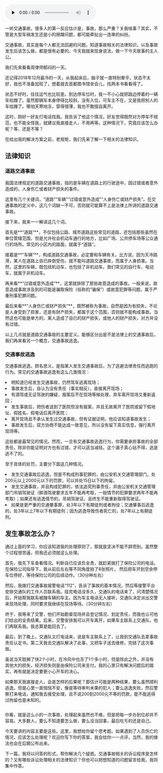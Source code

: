 <audio id="audio" title="39 | 发生交通事故，如何处理？" controls="" preload="none"><source id="mp3" src="https://static001.geekbang.org/resource/audio/55/94/55f388f7162259594bfa855d9431f094.mp3"></audio>

一听交通事故，很多人的第一反应估计是，事故，那么严重？关我啥事？其实，不管是大型车祸发生还是小的擦蹭问题，都可能牵扯出一连串的纠纷。

交通事故，其实是每个人都无法回避的问题。知道事故相关的法律知识，以及事故发生后该怎么做，都是很有必要的。今天我就来现身说法，做一下今天故事的主人公。

我们先来看看周律师郁闷的一天。

还记得2018年12月最冷的一天，从我起床后，脑子就一直特别晕乎。状态不太好，我也不准备加班了，想着就去首都图书馆坐会儿，找两本书看看得了。

状态不好时，往往运气也比较差。到达停车位时，我一不小心就把路边停着的一辆车给蹭了。虽然那辆车本身停得比较斜，没有入位，可车主不在，又是我把别人的车给蹭了。哪怕天寒地冻，穿得很薄，我也不敢擅自离开。

这时，刚好一好友打电话找我。我告诉了他这个情况，好友觉得既然对方停车不规范，也不能全怪我，就建议我直接走人，不用再等。这种情况下，究竟应该怎么办呢？等，还是不等？

在给出我的解决方案之前，老规矩，我们先来了解一下相关的法律知识。

## 法律知识

### 道路交通事故

我国法律规定的道路交通事故，指的是车辆在道路上的行驶途中，因过错或者意外造成的，人身伤亡或者财产损失的事件。

这里有几个关键词，“道路”“车辆”“过错或意外造成”“人身伤亡或财产损失”。在交通事故的定义中，这几个词缺一不可，否则就可能算不上是法律上所讲的道路交通事故。

接下来，我来一一解读这几个词。

首先是**“道路”**，不仅包括公路、城市道路这些常见的道路，还包括那些虽然在单位管辖范围，但是允许社会机动车通行的地方，比如广场、公共停车场等公众通行的场所。常见的小区内的路面，就属于“道路”。

接着是**“车辆”**，构成道路交通事故，必定要和车辆有关。比方说，因为天冷路滑，某人在道路上自已摔倒受伤，就不能叫道路交通事故，而属于人身损害。当然，这里的车辆，既包括机动车，也包括了非机动车。我们常见的自行车、电动车，就属于非机动车。

再来看**“过错或意外造成”**，这里就排除了那些故意造成的事故。一般来说，故意造成事故涉及到的可能是骗取保险（俗称的“骗保”）或故意犯罪等问题，属于严重刑事犯罪问题。

最后来看**“人身伤亡或财产损失”**，既然被称为事故，自然是因为有损失，不论是人身受到了损害，还是有财产损失，都属于这个范围，否则就不能构成事故。当然这也可能是单方的，某人造成了自已的财产损失，或他人的财产损失，对方并没有过错。

以上几点就是道路交通事故的主要定义。能够区分出是不是法律上的交通事故后，我们再来看另一个概念，交通事故逃逸。

### 交通事故逃逸

交通事故逃逸，顾名思义，是指某人发生交通事故后，为了逃避法律责任而逃跑的行为。常见的交通事故逃逸有这么几类情况：

<li>
明知道已经发生交通事故，仍然驾车逃离现场；
</li>
<li>
事故发生后，自认为没有责任（事实相反），直接离开现场；
</li>
<li>
有酒驾或无证驾驶的嫌疑，报案后不在现场等候处理，弃车离开现场又重新返回；
</li>
<li>
发生事故后，把伤者送到了医院但没有报案，并且无故离开了医院或留下假地址、假姓名、假电话后离开医院；
</li>
<li>
离开现场且不承认发生过交通事故，但有证据证明，他应该知道事故发生；
</li>
<li>
事故发生后，双方协商不能达成一致意见，所以没有留下真实信息，强行离开现场等。
</li>

这些都是最常见的情况。然而，一旦有交通事故逃逸行为，你需要承担事故的全部责任，除非你能证明对方也有过错，才可以适当减轻。这个漏子真心钻不得，逃是逃不了的。

至于具体的处罚，主要分下面这几种情况。

<li>
发生交通事故后逃逸，但是不构成刑事犯罪的，由公安机关交通管理部门，处200元以上2000元以下的罚款，可以并处15日以下的拘留。
</li>
<li>
发生交通事故，并且构成犯罪的，依法追究刑事责任，并由公安机关交通管理部门吊销驾驶证（醉酒驾驶要求五年不能再考取，一般情节的犯罪要求两年不能再考取）；如果还有逃逸情节的，吊销驾驶证，且终生不能重新取得驾驶证。
</li>
<li>
如果是更严重的交通肇事罪，处3年以下有期徒刑或者拘役；交通肇事后逃逸的，处3年以上7年以下有期徒刑；因为逃逸导致伤者死亡的，处7年以上有期徒刑。
</li>

## 发生事故怎么办？

通过上面的学习，你应该知道我的处理原则了，那就是坚决不能不辞而别。虽然整个过程很苦逼，但我还必须就这么处理。

首先，我先下车查看情况。判断自已应该负全责，就赶紧拨打了保险公司的电话。在保险公司指导下，我从前后左右等不同角度拍了8张照片， 然后把车开到空余停车位停好，等待保险公司的后续动作。（30分种左右）

然后，我拨打交通事故报警电话“112”，告诉了事故的基本情况，然后等接警平台安排交通队的工作人员联系我。挂完电话没多久，交通队的电话来了，问清楚情况后，开始帮我联系被蹭车辆的车主。因为车主电话无人接听，交通队决定派出交警来现场处理，同时要求我继续在现场等待。（30分钟左右）

终于，我等来了交警，他们开始勘查现场并且登记情况、划定责任，而我也认可他们给出的全责结果。后来，交警安排我可以开车离开，如果车主联系上交通队，他们再联系我。我总算是能回去了。

最后，到了晚上，交通队又打电话来，说是车主联系上了，让我到交通队去拿事故责任认定书。第二天我去交通队解决了此事，又把车子送去维修，完结了这次事故。

虽说当天耽搁了快2个小时，在冷风中也冻了1个多小时，但是除此之外，并没有其他大的损失，经济损失则是由保险公司来支付。我的心里只有解决问题后的踏实，再有就是决定要更小心开车的决心。

如果那天我直接走人，会是怎样的后果呢？那估计可能是两种结果，要么虽然顺利逃逸，但是心里一直惴惴不安，像是等待审判未果的犯人；要么逃逸失败，然后警察打来电话，通知我去接受处理，且不说200到2000元不等的罚款，能不能逃得过拘留也是未知的。

<img src="https://static001.geekbang.org/resource/image/a1/69/a1efc840890e8e84420470c5844fe769.jpg" alt="">

你看，就是这么小的一次事故，处理起来虽然也不难，但是把每一步办到位却并不容易。大多数人，要么不知道要怎么做，要么没当回事，最后吃亏的还是自己。

今天要讲的内容主要是这些。这里，我想给你留个思考题。如果遇到了人员伤亡的情况，应该怎么处理呢？欢迎你写下你的答案，我会给你一一点评，当然，我的做法也会在后期公布出来。

下一篇，我将以问答的形式，帮你解决几个疑惑。交通事故相关的诉讼程序是怎样的？又有哪些诉讼处理相关的法律知识？你也可以把想知道的问题留言给我，我将集中作答。


